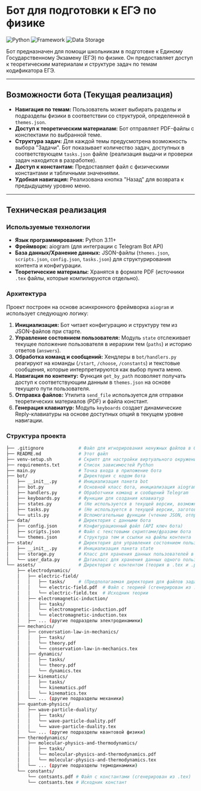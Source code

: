 # Бот для подготовки к ЕГЭ по физике

![Python](https://img.shields.io/badge/Python-3.11%2B-blue?logo=python)
![Framework](https://img.shields.io/badge/Framework-aiogram-blueviolet)
![Data Storage](https://img.shields.io/badge/Data-JSON-lightgrey)

Бот предназначен для помощи школьникам в подготовке к Единому Государственному Экзамену (ЕГЭ) по физике. Он предоставляет доступ к теоретическим материалам и структуре задач по темам кодификатора ЕГЭ.

---

## Возможности бота (Текущая реализация)

*   **Навигация по темам:** Пользователь может выбирать разделы и подразделы физики в соответствии со структурой, определенной в `themes.json`.
*   **Доступ к теоретическим материалам:** Бот отправляет PDF-файлы с конспектами по выбранной теме.
*   **Структура задач:** Для каждой темы предусмотрена возможность выбора "Задачи". Бот показывает количество задач, доступных в соответствующем `tasks.json` файле (реализация выдачи и проверки задач находится в разработке).
*   **Доступ к константам:** Предоставляет файл с физическими константами и табличными значениями.
*   **Удобная навигация:** Реализована кнопка "Назад" для возврата к предыдущему уровню меню.

---

## Техническая реализация

### Используемые технологии

*   **Язык программирования:** Python 3.11+
*   **Фреймворк:** aiogram (для интеграции с Telegram Bot API)
*   **База данных/Хранение данных:** JSON-файлы (`themes.json`, `scripts.json`, `config.json`, `tasks.json`) для структурирования контента и конфигурации.
*   **Теоретические материалы:** Хранятся в формате PDF (источники `.tex` файлы, которые компилируются отдельно).

### Архитектура

Проект построен на основе асинхронного фреймворка `aiogram` и использует следующую логику:

1.  **Инициализация:** Бот читает конфигурацию и структуру тем из JSON-файлов при старте.
2.  **Управление состоянием пользователя:** Модуль `state` отслеживает текущее положение пользователя в иерархии тем (`paths`) и историю ответов (`answers`).
3.  **Обработка команд и сообщений:** Хендлеры в `bot/handlers.py` реагируют на команды (`/start`, `/choose`, `/constants`) и текстовые сообщения, которые интерпретируются как выбор пункта меню.
4.  **Навигация по контенту:** Функция `get_by_path` позволяет получать доступ к соответствующим данным в `themes.json` на основе текущего пути пользователя.
5.  **Отправка файлов:** Утилита `send_file` используется для отправки теоретических материалов (PDF) и файла констант.
6.  **Генерация клавиатур:** Модуль `keyboards` создает динамические Reply-клавиатуры на основе доступных опций в текущем уровне навигации.

### Структура проекта

```bash
├── .gitignore             # Файл для игнорирования ненужных файлов в Git
├── README.md              # Этот файл
├── venv-setup.sh          # Скрипт для настройки виртуального окружения
├── requirements.txt       # Список зависимостей Python
├── main.py                # Точка входа в приложение бота
├── bot/                   # Директория с кодом бота
│   ├── __init__.py        # Инициализация пакета bot
│   ├── bot.py             # Основной класс бота, инициализация aiogram и хранилища
│   ├── handlers.py        # Обработчики команд и сообщений Telegram
│   ├── keyboards.py       # Функции для создания клавиатур
│   ├── states.py          # (Не используется в текущей версии, возможно для FSM)
│   ├── tasks.py           # (Не используется в текущей версии, заготовка для работы с задачами)
│   └── utils.py           # Вспомогательные функции (чтение JSON, отправка файлов и др.)
├── data/                  # Директория с данными бота
│   ├── config.json        # Конфигурационный файл (API ключ бота)
│   ├── scripts.json       # Файл с текстовыми скриптами/фразами бота
│   └── themes.json        # Структура тем и ссылки на файлы контента
├── state/                 # Директория для управления состоянием пользователей
│   ├── __init__.py        # Инициализация пакета state
│   ├── storage.py         # Класс для хранения данных пользователей в оперативной памяти
│   └── user_data.py       # Датакласс для хранения данных одного пользователя (путь, ответы)
└── assets/                # Директория с контентом (теория в .tex и .pdf, задачи в .json)
    ├── electrodynamics/
    │   ├── electric-field/
    │   │   ├── tasks/     # (Предполагаемая директория для файлов задач)
    │   │   └── electric-field.pdf  # Файл с теорией (сгенерирован из .tex)
    │   │   └── electric-field.tex  # Исходник теории
    │   ├── electromagnetic-induction/
    │   │   ├── tasks/
    │   │   └── electromagnetic-induction.pdf
    │   │   └── electromagnetic-induction.tex
    │   ├── ... (другие подразделы электродинамики)
    ├── mechanics/
    │   ├── conversation-law-in-mechanics/
    │   │   ├── tasks/
    │   │   └── theory.pdf
    │   │   └── conservation-law-in-mechanics.tex
    │   ├── dynamics/
    │   │   ├── tasks/
    │   │   └── theory.pdf
    │   │   └── dynamics.tex
    │   ├── kinematics/
    │   │   ├── tasks/
    │   │   └── kinematics.pdf
    │   │   └── kinematics.tex
    │   └── ... (другие подразделы механики)
    ├── quantum-physics/
    │   ├── wave-particle-duality/
    │   │   ├── tasks/
    │   │   └── wave-particle-duality.pdf
    │   │   └── wave-particle-duality.tex
    │   └── ... (другие подразделы квантовой физики)
    ├── thermodynamics/
    │   ├── molecular-physics-and-thermodynamics/
    │   │   ├── tasks/
    │   │   └── molecular-physics-and-thermodynamics.pdf
    │   │   └── molecular-physics-and-thermodynamics.tex
    │   └── ... (другие подразделы термодинамики)
    └── constants/
        └── contsants.pdf # Файл с константами (сгенерирован из .tex)
        └── contsants.tex # Исходник констант
